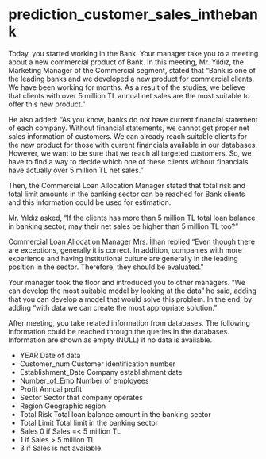 # prediction_customer_sales_inthebank
Today, you started working in the Bank. Your manager take you to a meeting about a new commercial product of Bank. In this meeting, Mr. Yıldız, the Marketing Manager of the Commercial segment, stated that “Bank is one of the leading banks and we developed a new product for commercial clients. We have been working for months. As a result of the studies, we believe that clients with over 5 million TL annual net sales are the most suitable to offer this new product.”

He also added:  “As you know, banks do not have current financial statement of each company. Without financial statements, we cannot get proper net sales information of customers. We can already reach suitable clients for the new product for those with current financials available in our databases. However, we want to be sure that we reach all targeted customers. So, we have to find a way to decide which one of these clients without financials have actually over 5 million TL net sales.”

Then, the Commercial Loan Allocation Manager stated that total risk and total limit amounts in the banking sector can be reached for Bank clients and this information could be used for estimation.

Mr. Yıldız asked, “If the clients has more than 5 million TL total loan balance in banking sector, may  their net sales be higher than 5 million TL too?”

Commercial Loan Allocation Manager Mrs. İlhan replied “Even though there are exceptions, generally it is correct. In addition, companies with more experience and having institutional culture are generally in the leading position in the sector. Therefore, they should be evaluated."

Your manager took the floor and introduced you to other managers. “We can develop the most suitable model by looking at the data” he said, adding that you can develop a model that would solve this problem. In the end, by adding “with data we can create the most appropriate solution.”

After meeting, you take related information from databases. The following information could be reached through the queries in the databases. Information are shown as empty (NULL) if no data is available.

* YEAR	Date of data
* Customer_num	Customer identification number
* Establishment_Date	Company establishment date
* Number_of_Emp	Number of employees
* Profit	Annual profit
* Sector	Sector that company operates
* Region	Geographic region
* Total Risk 	Total loan balance amount in the banking sector
* Total Limit	Total limit in the banking sector
* Sales	0 if Sales =< 5 million TL
* 1 if Sales > 5 million TL
* 3 if Sales is not available.

